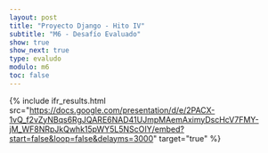 ```yaml
---
layout: post
title: "Proyecto Django - Hito IV"
subtitle: "M6 - Desafío Evaluado"
show: true
show_next: true
type: evaludo
modulo: m6
toc: false
---
```


{% include ifr_results.html src="https://docs.google.com/presentation/d/e/2PACX-1vQ_f2vZyNBqs6RgJQARE6NAD41UJmpMAemAximyDscHcV7FMY-jM_WF8NRpJkQwhk15pWY5L5NScOIY/embed?start=false&loop=false&delayms=3000" target="true" %}

